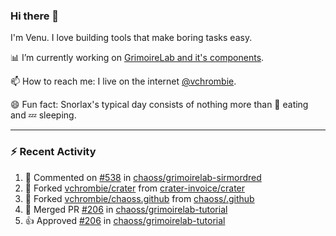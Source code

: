 ### Hi there 👋

I'm Venu. I love building tools that make boring tasks easy.

📊 I’m currently working on [GrimoireLab and it's components](https://chaoss.github.io/grimoirelab).

📫 How to reach me: I live on the internet [@vchrombie](https://www.google.co.in/search?q=vchrombie).

😄 Fun fact: Snorlax's typical day consists of nothing more than :doughnut: eating and :zzz: sleeping.

---

### :zap: Recent Activity

<!--RECENT_ACTIVITY:start-->
1. 💬 Commented on [#538](https://github.com/chaoss/grimoirelab-sirmordred/issues/538#issuecomment-1098176987) in [chaoss/grimoirelab-sirmordred](https://github.com/chaoss/grimoirelab-sirmordred)
2. 🔱 Forked [vchrombie/crater](https://github.com/vchrombie/crater) from [crater-invoice/crater](https://github.com/crater-invoice/crater)
3. 🔱 Forked [vchrombie/chaoss.github](https://github.com/vchrombie/chaoss.github) from [chaoss/.github](https://github.com/chaoss/.github)
4. 🎉 Merged PR [#206](https://github.com/chaoss/grimoirelab-tutorial/pull/206) in [chaoss/grimoirelab-tutorial](https://github.com/chaoss/grimoirelab-tutorial)
5. 👍 Approved [#206](https://github.com/chaoss/grimoirelab-tutorial/pull/206#pullrequestreview-939296108) in [chaoss/grimoirelab-tutorial](https://github.com/chaoss/grimoirelab-tutorial)
<!--RECENT_ACTIVITY:end-->

<!--
**vchrombie/vchrombie** is a ✨ _special_ ✨ repository because its `README.md` (this file) appears on your GitHub profile.

Here are some ideas to get you started:

- 🔭 I’m currently working on ...
- 🌱 I’m currently learning ...
- 👯 I’m looking to collaborate on ...
- 🤔 I’m looking for help with ...
- 💬 Ask me about ...
- 📫 How to reach me: ...
- 😄 Pronouns: ...
- ⚡ Fun fact: ...
-->
